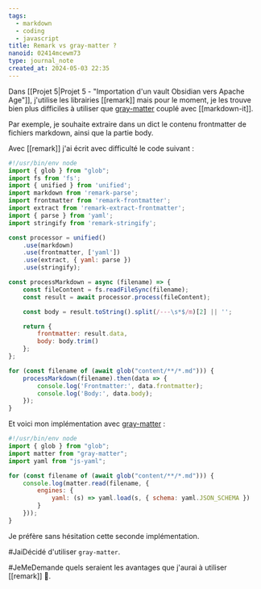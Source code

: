```yaml
---
tags:
  - markdown
  - coding
  - javascript
title: Remark vs gray-matter ?
nanoid: 02414mcewm73
type: journal_note
created_at: 2024-05-03 22:35
---
```

Dans [[Projet 5|Projet 5 - "Importation d'un vault Obsidian vers Apache Age"]], j'utilise les librairies [[remark]] mais pour le moment, je les trouve bien plus difficiles à utiliser que [gray-matter](https://github.com/jonschlinkert/gray-matter) couplé avec  [[markdown-it]].

Par exemple, je souhaite extraire dans un dict le contenu frontmatter de fichiers markdown, ainsi que la partie body.

Avec [[remark]] j'ai écrit avec difficulté le code suivant :

```javascript
#!/usr/bin/env node
import { glob } from "glob";
import fs from 'fs';
import { unified } from 'unified';
import markdown from 'remark-parse';
import frontmatter from 'remark-frontmatter';
import extract from 'remark-extract-frontmatter';
import { parse } from 'yaml';
import stringify from 'remark-stringify';

const processor = unified()
    .use(markdown)
    .use(frontmatter, ['yaml'])
    .use(extract, { yaml: parse })
    .use(stringify);

const processMarkdown = async (filename) => {
    const fileContent = fs.readFileSync(filename);
    const result = await processor.process(fileContent);

    const body = result.toString().split(/---\s*$/m)[2] || '';

    return {
        frontmatter: result.data,
        body: body.trim()
    };
};

for (const filename of (await glob("content/**/*.md"))) {
    processMarkdown(filename).then(data => {
        console.log('Frontmatter:', data.frontmatter);
        console.log('Body:', data.body);
    });
}
```

Et voici mon implémentation avec [gray-matter](https://github.com/jonschlinkert/gray-matter) :

```javascript
#!/usr/bin/env node
import { glob } from "glob";
import matter from "gray-matter";
import yaml from "js-yaml";

for (const filename of (await glob("content/**/*.md"))) {
    console.log(matter.read(filename, {
        engines: {
            yaml: (s) => yaml.load(s, { schema: yaml.JSON_SCHEMA })
        }
    }));
}
```

Je préfère sans hésitation cette seconde implémentation.

#JaiDécidé d'utiliser `gray-matter`.

#JeMeDemande quels seraient les avantages que j'aurai à utiliser [[remark]] 🤔.
